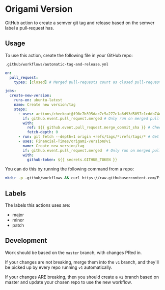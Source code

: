 
# Origami Version

GitHub action to create a semver git tag and release based on the semver label a pull-request has.


## Usage

To use this action, create the following file in your GitHub repo:

```
.github/workflows/automatic-tag-and-release.yml
```

```yml
on:
  pull_request:
    types: [closed] # Merged pull-requests count as closed pull-requests.

jobs:
  create-new-version:
    runs-on: ubuntu-latest
    name: Create new version/tag
    steps:
      - uses: actions/checkout@f90c7b395dac7c5a277c1a6d93d5057c1cddb74e
        if: github.event.pull_request.merged # Only run on merged pull-requests
        with:
          ref: ${{ github.event.pull_request.merge_commit_sha }} # Checkout the merged commit
          fetch-depth: 0
      - run: git fetch --depth=1 origin +refs/tags/*:refs/tags/* # Get all tags from the origin
      - uses: Financial-Times/origami-version@v1
        name: Create new version/tag
        if: github.event.pull_request.merged  # Only run on merged pull-requests
        with:
          github-token: ${{ secrets.GITHUB_TOKEN }}
```

You can do this by running the following command from a repo:

```bash
mkdir -p .github/workflows && curl https://raw.githubusercontent.com/Financial-Times/origami-labels/v1.0.0/example.yml --output .github/workflows/automatic-tag-and-release.yml
```


## Labels

The labels this actions uses are:

- major
- minor
- patch

## Development

Work should be based on the `master` branch, with changes PRed in.

If your changes are not breaking, merge them into the `v1` branch, and they'll be picked up by every repo running `v1` automatically.

If your changes ARE breaking, then you should create a `v2` branch based on master and update your chosen repo to use the new workflow.
